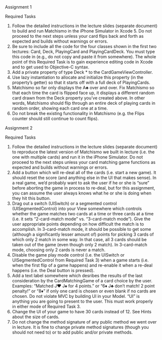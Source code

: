 Assignment 1

Required Tasks
1. Follow the detailed instructions in the lecture slides (separate document) to build and run Matchismo in the iPhone Simulator in Xcode 5. Do not proceed to the next steps unless your card flips back and forth as expected and builds without warnings or errors.
2. Be sure to include all the code for the four classes shown in the first two lectures: Card, Deck, PlayingCard and PlayingCardDeck. You must type this code in (e.g., do not copy and paste it from somewhere). The whole point of this Required Task is to gain experience editing code in Xcode and to get used to Objective-C syntax.
3. Add a private property of type Deck * to the CardGameViewController.
4. Use lazy instantiation to allocate and initialize this property (in the property’s getter)
so that it starts off with a full deck of PlayingCards.
5. Matchismo so far only displays the A♣ over and over. Fix Matchismo so that each time the card is flipped face up, it displays a different random card drawn from the
Deck property you’ve created above. In other words, Matchismo should flip through an entire deck of playing cards in random order, showing each card one at a time.
6. Do not break the existing functionality in Matchismo (e.g. the Flips counter should still continue to count flips).

Assignment 2

Required Tasks
1. Follow the detailed instructions in the lecture slides (separate document) to reproduce the latest version of Matchismo we built in lecture (i.e. the one with multiple cards) and run it in the iPhone Simulator. Do not proceed to the next steps unless your card matching game functions as expected and builds without warnings or errors.
2. Add a button which will re-deal all of the cards (i.e. start a new game). It should reset the score (and anything else in the UI that makes sense). In a real game, we’d probably want to ask the user if he or she is “sure” before aborting the game in process to re-deal, but for this assignment, you can assume the user always knows what he or she is doing when they hit this button.
3. Drag out a switch (UISwitch) or a segmented control (UISegmentedControl) into your View somewhere which controls whether the game matches two cards at a time or three cards at a time (i.e. it sets “2-card-match mode” vs. “3-card-match mode”). Give the user appropriate points depending on how difficult the match is to accomplish. In 3-card-match mode, it should be possible to get some (although a significantly lesser amount of) points for picking 3 cards of which only 2 match in some way. In that case, all 3 cards should be taken out of the game (even though only 2 match). In 3-card-match mode, choosing only 2 cards is never a match.
4. Disable the game play mode control (i.e. the UISwitch or UISegmentedControl from Required Task 3) when a game starts (i.e. when the first flip of a game happens) and re-enable it when a re-deal happens (i.e. the Deal button is pressed).
5. Add a text label somewhere which desribes the results of the last consideration by the CardMatchingGame of a card choice by the user. Examples: “Matched J♥ J♠ for 4 points.” or “6♦ J♣ don’t match! 2 point penalty!” or “8♦” if only one card is chosen or even blank if no cards are chosen. Do not violate MVC by building UI in your Model. “UI” is anything you are going to present to the user. This must work properly in either mode of Required Task 3.
6. Change the UI of your game to have 30 cards instead of 12. See Hints about the size of cards.
7. Do not change the method signature of any public method we went over in lecture. It is fine to change private method signatures (though you should not need to) or to add public and/or private methods.
